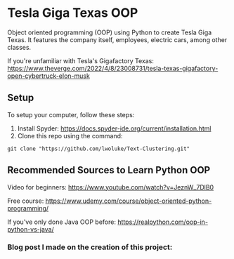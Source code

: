 # Tesla Giga Texas OOP
Object oriented programming (OOP) using Python to create Tesla Giga Texas. It features the company itself, employees, electric cars, among other classes.

If you're unfamiliar with Tesla's Gigafactory Texas: https://www.theverge.com/2022/4/8/23008731/tesla-texas-gigafactory-open-cybertruck-elon-musk

## Setup
To setup your computer, follow these steps:

1) Install Spyder: https://docs.spyder-ide.org/current/installation.html
2) Clone this repo using the command:
```
git clone "https://github.com/lwoluke/Text-Clustering.git"
```
## Recommended Sources to Learn Python OOP
Video for beginners: https://www.youtube.com/watch?v=JeznW_7DlB0

Free course: https://www.udemy.com/course/object-oriented-python-programming/

If you've only done Java OOP before: https://realpython.com/oop-in-python-vs-java/

### Blog post I made on the creation of this project: 
